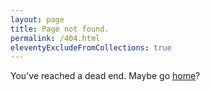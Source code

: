 ```yaml
---
layout: page
title: Page not found.
permalink: /404.html
eleventyExcludeFromCollections: true
---
```


You've reached a dead end. Maybe go [home](https://maxratmeyer.com/)?